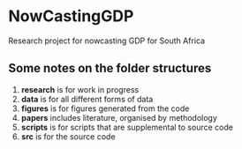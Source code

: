 # NowCastingGDP
Research project for nowcasting GDP for South Africa

## Some notes on the folder structures

1. **research** is for work in progress
2. **data** is for all different forms of data
3. **figures** is for figures generated from the code 
4. **papers** includes literature, organised by methodology
5. **scripts** is for scripts that are supplemental to source code
6. **src** is for the source code

